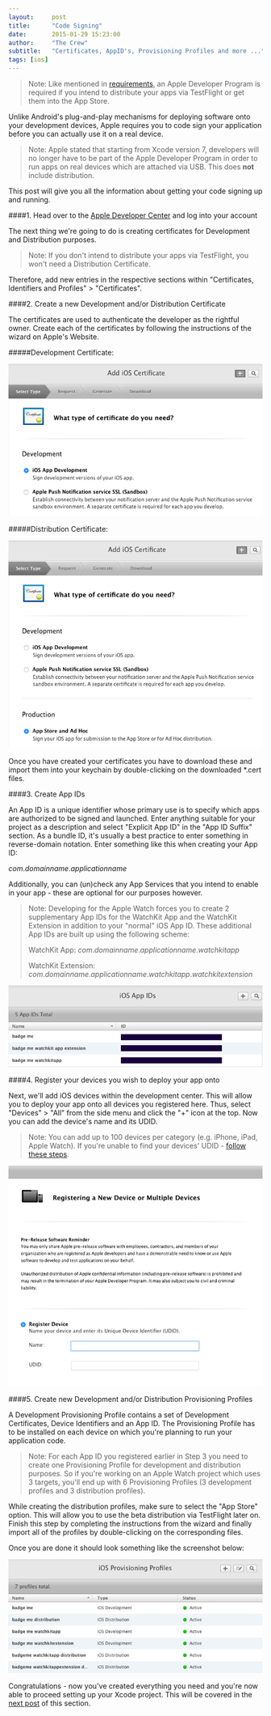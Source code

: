 ```yaml
---
layout:     post
title:      "Code Signing"
date:       2015-01-29 15:23:00
author:     "The Crew"
subtitle: 	"Certificates, AppID's, Provisioning Profiles and more ..."
tags: [ios]
---
```


> Note: Like mentioned in [requirements](http://ciforios.github.io/2015/01/30/Requirements/), an Apple Developer Program is required if you intend to distribute your apps via TestFlight or get them into the App Store.

Unlike Android's plug-and-play mechanisms for deploying software onto your development devices, Apple requires you to code sign your application before you can actually use it on a real device.

> Note: Apple stated that starting from Xcode version 7, developers will no longer have to be part of the Apple Developer Program in order to run apps on real devices which are attached via USB. This does **not** include distribution.

This post will give you all the information about getting your code signing up and running.

####1. Head over to the [Apple Developer Center](https://developer.apple.com/membercenter) and log into your account

The next thing we're going to do is creating certificates for Development and Distribution purposes.

> Note: If you don't intend to distribute your apps via TestFlight, you won't need a Distribution Certificate.

Therefore, add new entries in the respective sections within "Certificates, Identifiers and Profiles" > "Certificates".

####2. Create a new Development and/or Distribution Certificate

The certificates are used to authenticate the developer as the rightful owner. Create each of the certificates by following the instructions of the wizard on Apple's Website.


#####Development Certificate:

![image](/img/development-certificate.png)

#####Distribution Certificate:

![image](/img/distribution-certificate.png)

Once you have created your certificates you have to download these and import them into your keychain by double-clicking on the downloaded *.cert files.

####3. Create App IDs

An App ID is a unique identifier whose primary use is to specify which apps are authorized to be signed and launched.
Enter anything suitable for your project as a description and select "Explicit App ID" in the "App ID Suffix" section. As a bundle ID, it's usually a best practice to enter something in reverse-domain notation. Enter something like this when creating your App ID:

*com*.*domainname*.*applicationname*

Additionally, you can (un)check any App Services that you intend to enable in your app - these are optional for our purposes however.

> Note: Developing for the Apple Watch forces you to create 2 supplementary App IDs for the WatchKit App and the WatchKit Extension in addition to your "normal" iOS App ID. These additional App IDs are built up using the following scheme:
>
> WatchKit App: *com*.*domainname*.*applicationname*.*watchkitapp*
> 
> WatchKit Extension: *com*.*domainname*.*applicationname*.*watchkitapp*.*watchkitextension*

![image](/img/app-ids.png)

####4. Register your devices you wish to deploy your app onto

Next, we'll add iOS devices within the development center. This will allow you to deploy your app onto all devices you registered here. Thus, select "Devices" > "All" from the side menu and click the "+" icon at the top. Now you can add the device's name and its UDID.

> Note: You can add up to 100 devices per category (e.g. iPhone, iPad, Apple Watch). If you're unable to find your devices' UDID - [follow these steps](http://whatsmyudid.com).

![image](/img/register-device.png)

####5. Create new Development and/or Distribution Provisioning Profiles

A Development Provisioning Profile contains a set of Development Certificates, Device Identifiers and an App ID. The Provisioning Profile has to be installed on each device on which you're planning to run your application code.

> Note: For each App ID you registered earlier in Step 3 you need to create one Provisioning Profile for development and distribution purposes. So if you're working on an Apple Watch project which uses 3 targets, you'll end up with 6 Provisioning Profiles (3 development profiles and 3 distribution profiles).

While creating the distribution profiles, make sure to select the "App Store" option. This will allow you to use the beta distribution via TestFlight later on.
Finish this step by completing the instructions from the wizard and finally import all of the profiles by double-clicking on the corresponding files.

Once you are done it should look something like the screenshot below:

![image](/img/provisioning-profiles.png)

Congratulations - now you've created everything you need and you're now able to proceed setting up your Xcode project. This will be covered in the [next post](http://ciforios.github.io/2015/01/28/Setting-Up-Xcode/) of this section.